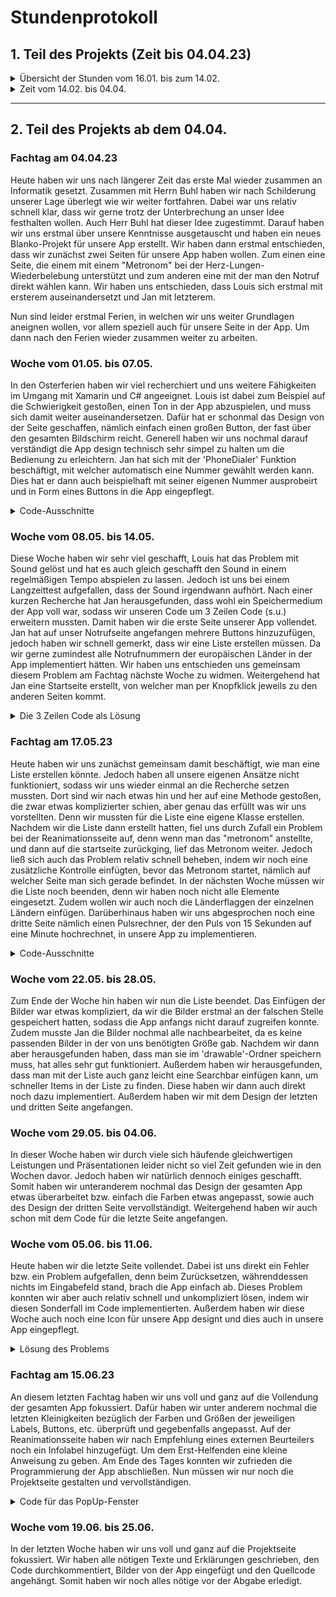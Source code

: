 # Stundenprotokoll

## 1. Teil des Projekts (Zeit bis 04.04.23)

<details>
    <summary>Übersicht der Stunden vom 16.01. bis zum 14.02.</summary>
    <table align=center>
    <tr>
            <td>
                <a href="#1">1. Stunde, 16/01/2023</a>
            </td>
            <td>
                <a href="#2">2. Stunde, 19/01/2023</a>
            </td>
            <td>
                <a href="#3">3. Stunde, 13/02/2023</a>
            </td>
            <td>
                <a href="#4">4. Stunde, 14/02/2023</a>
            </td>
    </tr><br>
    </table>


## Unterrichtsstunde am Montag, den 16.01.2023 <a name="1"></a>

Heute haben wir uns in der ersten Stunde damit beschäftigt, welches neue Projekt wir im zweiten Halbjahr in Angriff nehmen wollen. 
Wir haben uns im vorhinein schon ein wenig abgesprochen und sind uns ziemlich einig, dass wir eine App programmieren wollen. Diese App soll im finalen Release eine sogenannte First Aid App sein, die einem Ersthelfer an z.B. einer Unfallstelle unterstützen soll. Wir müssen uns nur noch entscheiden, mit welcher Umgebung und welcher Programmiersprache wir dieses Projekt umsetzen werden.
Zuerst einmal werden wir uns mit Xamarin Forms und C# auseinander setzen. Dies ist eine Möglichkeit Cross Platform Apps zu erstellen.

## Unterrichtsstunde am Donnerstag, den 19.01.2023 <a name="2"></a>

Heute haben wir uns in den letzen Minuten, die uns nach den Vorstellungen der anderen Projekte aus dem ersten Halbjahr übrig blieben, mit der Einrichtung von Visual Studio mit Xamarin Forms auseinander gesetzt.

## Unterrichtsstunde am Montag, den 13.02.2023 <a name="3"></a>

Heute haben wir uns nochmal nach der längeren Pause über unser Projekt verständigt und waren uns einig, dass wir bei der Idee einer FirstAid-App bleiben werden. Danach haben wir uns weiter mit dem Kennenlernen von XamarinForms beschäftigt. Dabei ging es vor allem um das Erkunden, wo man das Design und später den Code dahinter programmieren kann. Morgen wird Louis in der Doppelstunde unsere Idee mit Herrn Buhl absprechen und dann am Nachmittag, bzw. für Louis auch schon anteilig am Vormittag, werden wir uns wieder zusammensetzen, um alle Ideen zu sammeln, was genau wir in der App implementieren wollen.

## Unterrichtsstunde am Dienstag, den 14.02.2023 <a name="4"></a>

Heute hat Louis unsere Idee in der Doppelstunde mit Herrn Buhl besprochen und dieser hat sein Go gegeben, sodass wir uns nun voll auf die Umsetzung dieses Projektes fokussieren werden. Weitergehend hat Louis schon mal Ideen gesammelt, und sich damit beschäftigt mit welcher Software man sich einen detaillierten Plan von der App machen kann.

</details>

<details>
<summary>Zeit vom 14.02. bis 04.04.</summary>

In dieser Zeit hat leider keine gemeinsame und auch keine regelmäßige Arbeit an dem Projekt stattgefunden.

Louis hat zwar anhand eines Tutorials einen Taschenrechner programmiert, um sich so erste Programmiertechniken von Xamarin Forms und C# anzueignen. Jan hat auch immer mal wieder im Internet Tutorials geguckt, um sich erstmal mit C# vertraut zu machen.
</details>    

-----------------------------------------------------------------------------------------------------------------------------------------------------------------------------------

## 2. Teil des Projekts ab dem 04.04.<br>

### Fachtag am 04.04.23

Heute haben wir uns nach längerer Zeit das erste Mal wieder zusammen an Informatik gesetzt. Zusammen mit Herrn Buhl haben wir nach Schilderung unserer Lage überlegt wie wir weiter fortfahren. Dabei war uns relativ schnell klar, dass wir gerne trotz der Unterbrechung an unser Idee festhalten wollen. Auch Herr Buhl hat dieser Idee zugestimmt. Darauf haben wir uns erstmal über unsere Kenntnisse ausgetauscht und haben ein neues Blanko-Projekt für unsere App erstellt. Wir haben dann erstmal entschieden, dass wir zunächst zwei Seiten für unsere App haben wollen. Zum einen eine Seite, die einem mit einem "Metronom" bei der Herz-Lungen-Wiederbelebung unterstützt und zum anderen eine mit der man den Notruf direkt wählen kann. 
Wir haben uns entschieden, dass Louis sich erstmal mit ersterem auseinandersetzt und Jan mit letzterem. 

Nun sind leider erstmal Ferien, in welchen wir uns weiter Grundlagen aneignen wollen, vor allem speziell auch für unsere Seite in der App. Um dann nach den Ferien wieder zusammen weiter zu arbeiten.

### Woche vom 01.05. bis 07.05.

In den Osterferien haben wir viel recherchiert und uns weitere Fähigkeiten im Umgang mit Xamarin und C# angeeignet. Louis ist dabei zum Beispiel auf die Schwierigkeit gestoßen, einen Ton in der App abzuspielen, und muss sich damit weiter auseinandersetzen. Dafür hat er schonmal das Design von der Seite geschaffen, nämlich einfach einen großen Button, der fast über den gesamten Bildschirm reicht. Generell haben wir uns nochmal darauf verständigt die App design technisch sehr simpel zu halten um die Bedienung zu erleichtern. Jan hat sich mit der 'PhoneDialer' Funktion beschäftigt, mit welcher automatisch eine Nummer gewählt werden kann. Dies hat er dann auch beispielhaft mit seiner eigenen Nummer ausprobeirt und in Form eines Buttons in die App eingepflegt.

<details>
<summary>Code-Ausschnitte</summary>
Code für das Design des Buttons auf der Reanimationsseite:

```
<Button Grid.Row="1"
        Grid.Column="0"
        WidthRequest="300"
        HeightRequest="450"
        Text="Start"
        FontSize="75"
        FontAttributes="Bold"
        TextColor="#FFFFFF"
        Margin="10"
        BackgroundColor="Green"
        x:Name="BtnMetro"
        Clicked="BtnMetro_Clicked"/>
```

Code für den PhoneDialer:

```
PhoneDialer.Open("112");
```
</details>

### Woche vom 08.05. bis 14.05.

Diese Woche haben wir sehr viel geschafft, Louis hat das Problem mit Sound gelöst und hat es auch gleich geschafft den Sound in einem regelmäßigen Tempo abspielen zu lassen. Jedoch ist uns bei einem Langzeittest aufgefallen, dass der Sound irgendwann aufhört. Nach einer kurzen Recherche hat Jan herausgefunden, dass wohl ein Speichermedium der App voll war, sodass wir unseren Code um 3 Zeilen Code (s.u.) erweitern mussten. Damit haben wir die erste Seite unserer App vollendet.
Jan hat auf unser Notrufseite angefangen mehrere Buttons hinzuzufügen, jedoch haben wir schnell gemerkt, dass wir eine Liste erstellen müssen. Da wir gerne zumindest alle Notrufnummern der europäischen Länder in der App implementiert hätten. Wir haben uns entschieden uns gemeinsam diesem Problem am Fachtag nächste Woche zu widmen. Weitergehend hat Jan eine Startseite erstellt, von welcher man per Knopfklick jeweils zu den anderen Seiten kommt.

<details>
<summary>Die 3 Zeilen Code als Lösung</summary>
```
_mediaPlayer.Completion += delegate {
    _mediaPlayer.Reset();
};
```
</details>

### Fachtag am 17.05.23

Heute haben wir uns zunächst gemeinsam damit beschäftigt, wie man eine Liste erstellen könnte. Jedoch haben all unsere eigenen Ansätze nicht funktioniert, sodass wir uns wieder einmal an die Recherche setzen mussten. Dort sind wir nach etwas hin und her auf eine Methode gestoßen, die zwar etwas komplizierter schien, aber genau das erfüllt was wir uns vorstellten. Denn wir mussten für die Liste eine eigene Klasse erstellen. Nachdem wir die Liste dann erstellt hatten, fiel uns durch Zufall ein Problem bei der Reanimationsseite auf, denn wenn man das "metronom" anstellte, und dann auf die startseite zurückging, lief das Metronom weiter. Jedoch ließ sich auch das Problem relativ schnell beheben, indem wir noch eine zusätzliche Kontrolle einfügten, bevor das Metronom startet, nämlich auf welcher Seite man sich gerade befindet. 
In der nächsten Woche müssen wir die Liste noch beenden, denn wir haben noch nicht alle Elemente eingesetzt. Zudem wollen wir auch noch die Länderflaggen der einzelnen Ländern einfügen. Darüberhinaus haben wir uns abgesprochen noch eine dritte Seite nämlich einen Pulsrechner, der den Puls von 15 Sekunden auf eine Minute hochrechnet, in unsere App zu implementieren.

<details>
<summary>Code-Ausschnitte</summary>
Design von der Liste ohne Elemente:

```
<ListView x:Name="NotrufList"
            HasUnevenRows="True"
            ItemTapped="NotrufList_ItemTapped"
            VerticalOptions="FillAndExpand"
            HorizontalOptions="FillAndExpand"
            IsVisible="True">
    <ListView.ItemTemplate>
        <DataTemplate>
            <ViewCell>
                <ViewCell.View>
                    <Grid BackgroundColor="#052A2F"
                        RowSpacing="0"
                        ColumnSpacing="10"
                        Padding="10">
                        <Grid.RowDefinitions>
                            <RowDefinition Height="Auto"/>
                            <RowDefinition Height="Auto"/>
                        </Grid.RowDefinitions>
                        <Grid.ColumnDefinitions>
                            <ColumnDefinition Width="Auto"/>
                            <ColumnDefinition Width="Auto"/>
                        </Grid.ColumnDefinitions>
                    </Grid>
                </ViewCell.View>
            </ViewCell>
        </DataTemplate>
    </ListView.ItemTemplate>
</ListView>
```

Behebung des Metronom-Problems:
```
Page currentPage = Application.Current.MainPage.Navigation.NavigationStack.LastOrDefault();
if (currentPage is MainPage)
{
    return false;
}
```

</details>

### Woche vom 22.05. bis 28.05.

Zum Ende der Woche hin haben wir nun die Liste beendet. Das Einfügen der Bilder war etwas kompliziert, da wir die Bilder erstmal an der falschen Stelle gespeichert hatten, sodass die App anfangs nicht darauf zugreifen konnte. Zudem musste Jan die Bilder nochmal alle nachbearbeitet, da es keine passenden Bilder in der von uns benötigten Größe gab. Nachdem wir dann aber herausgefunden haben, dass man sie im 'drawable'-Ordner speichern muss, hat alles sehr gut funktioniert. Außerdem haben wir herausgefunden, dass man mit der Liste auch ganz leicht eine Searchbar einfügen kann, um schneller Items in der Liste zu finden. Diese haben wir dann auch direkt noch dazu implementiert. Außerdem haben wir mit dem Design der letzten und dritten Seite angefangen.

### Woche vom 29.05. bis 04.06.

In dieser Woche haben wir durch viele sich häufende gleichwertigen Leistungen und Präsentationen leider nicht so viel Zeit gefunden wie in den Wochen davor. Jedoch haben wir natürlich dennoch einiges geschafft. Somit haben wir unteranderem nochmal das Design der gesamten App etwas überarbeitet bzw. einfach die Farben etwas angepasst, sowie auch des Design der dritten Seite vervollständigt. Weitergehend haben wir auch schon mit dem Code für die letzte Seite angefangen.

### Woche vom 05.06. bis 11.06.

Heute haben wir die letzte Seite vollendet. Dabei ist uns direkt ein Fehler bzw. ein Problem aufgefallen, denn beim Zurücksetzen, währenddessen nichts im Eingabefeld stand, brach die App einfach ab. Dieses Problem konnten wir aber auch relativ schnell und unkompliziert lösen, indem wir diesen Sonderfall im Code implementierten. Außerdem haben wir diese Woche auch noch eine Icon für unsere App designt und dies auch in unsere App eingepflegt.

<details>
<summary>Lösung des Problems</summary>

```
if (input == "")
{
    lbl.Text = "";
    return;
}
```

</details>

### Fachtag am 15.06.23

An diesem letzten Fachtag haben wir uns voll und ganz auf die Vollendung der gesamten App fokussiert. Dafür haben wir unter anderem nochmal die letzten Kleinigkeiten bezüglich der Farben und Größen der jeweiligen Labels, Buttons, etc. überprüft und gegebenfalls angepasst. Auf der Reanimationsseite haben wir nach Empfehlung eines externen Beurteilers noch ein Infolabel hinzugefügt. Um dem Erst-Helfenden eine kleine Anweisung zu geben. Am Ende des Tages konnten wir zufrieden die Programmierung der App abschließen. Nun müssen wir nur noch die Projektseite gestalten und vervollständigen.

<details>
<summary>Code für das PopUp-Fenster</summary>

```
async void AlertBtn_Clicked(object sender, EventArgs e)
{
    await DisplayAlert("Definition", "HLW = Herz-Lungen-Wiederbelebung", "OK");
}
```

</details>

### Woche vom 19.06. bis 25.06.

In der letzten Woche haben wir uns voll und ganz auf die Projektseite fokussiert. Wir haben alle nötigen Texte und Erklärungen geschrieben, den Code durchkommentiert, Bilder von der App eingefügt und den Quellcode angehängt. Somit haben wir noch alles nötige vor der Abgabe erledigt.
